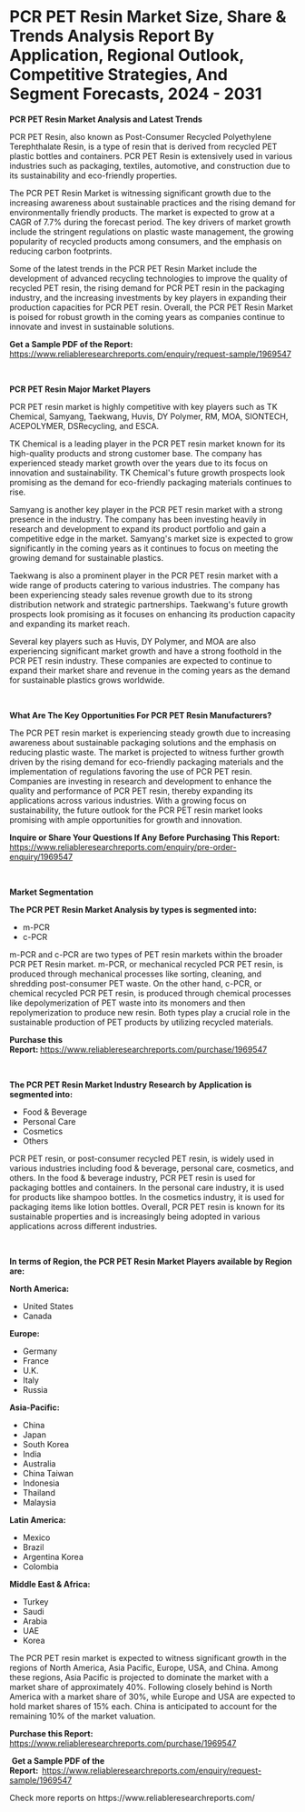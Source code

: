 <p><h1>PCR PET Resin Market Size, Share & Trends Analysis Report By Application, Regional Outlook, Competitive Strategies, And Segment Forecasts, 2024 - 2031</h1></p><p><strong>PCR PET Resin Market Analysis and Latest Trends</strong></p>
<p><p>PCR PET Resin, also known as Post-Consumer Recycled Polyethylene Terephthalate Resin, is a type of resin that is derived from recycled PET plastic bottles and containers. PCR PET Resin is extensively used in various industries such as packaging, textiles, automotive, and construction due to its sustainability and eco-friendly properties.</p><p>The PCR PET Resin Market is witnessing significant growth due to the increasing awareness about sustainable practices and the rising demand for environmentally friendly products. The market is expected to grow at a CAGR of 7.7% during the forecast period. The key drivers of market growth include the stringent regulations on plastic waste management, the growing popularity of recycled products among consumers, and the emphasis on reducing carbon footprints.</p><p>Some of the latest trends in the PCR PET Resin Market include the development of advanced recycling technologies to improve the quality of recycled PET resin, the rising demand for PCR PET resin in the packaging industry, and the increasing investments by key players in expanding their production capacities for PCR PET resin. Overall, the PCR PET Resin Market is poised for robust growth in the coming years as companies continue to innovate and invest in sustainable solutions.</p></p>
<p><strong>Get a Sample PDF of the Report:&nbsp;</strong> <a href="https://www.reliableresearchreports.com/enquiry/request-sample/1969547">https://www.reliableresearchreports.com/enquiry/request-sample/1969547</a></p>
<p>&nbsp;</p>
<p><strong>PCR PET Resin Major Market Players</strong></p>
<p><p>PCR PET resin market is highly competitive with key players such as TK Chemical, Samyang, Taekwang, Huvis, DY Polymer, RM, MOA, SIONTECH, ACEPOLYMER, DSRecycling, and ESCA. </p><p>TK Chemical is a leading player in the PCR PET resin market known for its high-quality products and strong customer base. The company has experienced steady market growth over the years due to its focus on innovation and sustainability. TK Chemical's future growth prospects look promising as the demand for eco-friendly packaging materials continues to rise.</p><p>Samyang is another key player in the PCR PET resin market with a strong presence in the industry. The company has been investing heavily in research and development to expand its product portfolio and gain a competitive edge in the market. Samyang's market size is expected to grow significantly in the coming years as it continues to focus on meeting the growing demand for sustainable plastics.</p><p>Taekwang is also a prominent player in the PCR PET resin market with a wide range of products catering to various industries. The company has been experiencing steady sales revenue growth due to its strong distribution network and strategic partnerships. Taekwang's future growth prospects look promising as it focuses on enhancing its production capacity and expanding its market reach.</p><p>Several key players such as Huvis, DY Polymer, and MOA are also experiencing significant market growth and have a strong foothold in the PCR PET resin industry. These companies are expected to continue to expand their market share and revenue in the coming years as the demand for sustainable plastics grows worldwide.</p></p>
<p>&nbsp;</p>
<p><strong>What Are The Key Opportunities For PCR PET Resin Manufacturers?</strong></p>
<p><p>The PCR PET resin market is experiencing steady growth due to increasing awareness about sustainable packaging solutions and the emphasis on reducing plastic waste. The market is projected to witness further growth driven by the rising demand for eco-friendly packaging materials and the implementation of regulations favoring the use of PCR PET resin. Companies are investing in research and development to enhance the quality and performance of PCR PET resin, thereby expanding its applications across various industries. With a growing focus on sustainability, the future outlook for the PCR PET resin market looks promising with ample opportunities for growth and innovation.</p></p>
<p><strong>Inquire or Share Your Questions If Any Before Purchasing This Report:</strong> <a href="https://www.reliableresearchreports.com/enquiry/pre-order-enquiry/1969547">https://www.reliableresearchreports.com/enquiry/pre-order-enquiry/1969547</a></p>
<p>&nbsp;</p>
<p><strong>Market Segmentation</strong></p>
<p><strong>The PCR PET Resin Market Analysis by types is segmented into:</strong></p>
<p><ul><li>m-PCR</li><li>c-PCR</li></ul></p>
<p><p>m-PCR and c-PCR are two types of PET resin markets within the broader PCR PET Resin market. m-PCR, or mechanical recycled PCR PET resin, is produced through mechanical processes like sorting, cleaning, and shredding post-consumer PET waste. On the other hand, c-PCR, or chemical recycled PCR PET resin, is produced through chemical processes like depolymerization of PET waste into its monomers and then repolymerization to produce new resin. Both types play a crucial role in the sustainable production of PET products by utilizing recycled materials.</p></p>
<p><strong>Purchase this Report:&nbsp;</strong><a href="https://www.reliableresearchreports.com/purchase/1969547">https://www.reliableresearchreports.com/purchase/1969547</a></p>
<p>&nbsp;</p>
<p><strong>The PCR PET Resin Market Industry Research by Application is segmented into:</strong></p>
<p><ul><li>Food & Beverage</li><li>Personal Care</li><li>Cosmetics</li><li>Others</li></ul></p>
<p><p>PCR PET resin, or post-consumer recycled PET resin, is widely used in various industries including food & beverage, personal care, cosmetics, and others. In the food & beverage industry, PCR PET resin is used for packaging bottles and containers. In the personal care industry, it is used for products like shampoo bottles. In the cosmetics industry, it is used for packaging items like lotion bottles. Overall, PCR PET resin is known for its sustainable properties and is increasingly being adopted in various applications across different industries.</p></p>
<p>&nbsp;</p>
<p><strong>In terms of Region, the PCR PET Resin Market Players available by Region are:</strong></p>
<p>
    <p> <strong> North America: </strong>
        <ul>
            <li>United States</li>
            <li>Canada</li>
        </ul>
        </p> 
    <p> <strong> Europe: </strong>
        <ul>
            <li>Germany</li>
            <li>France</li>
            <li>U.K.</li>
            <li>Italy</li>
            <li>Russia</li>
        </ul>
        </p> 
    <p> <strong> Asia-Pacific: </strong>
        <ul>
            <li>China</li>
            <li>Japan</li>
            <li>South Korea</li>
            <li>India</li>
            <li>Australia</li>
            <li>China Taiwan</li>
            <li>Indonesia</li>
            <li>Thailand</li>
            <li>Malaysia</li>
        </ul>
        </p> 
    <p> <strong> Latin America: </strong>
        <ul>
            <li>Mexico</li>
            <li>Brazil</li>
            <li>Argentina Korea</li>
            <li>Colombia</li>
        </ul>
        </p> 
    <p> <strong> Middle East & Africa: </strong>
        <ul>
            <li>Turkey</li>
            <li>Saudi</li>
            <li>Arabia</li>
            <li>UAE</li>
            <li>Korea</li>
        </ul>
    </p>
    </p>
<p><p>The PCR PET resin market is expected to witness significant growth in the regions of North America, Asia Pacific, Europe, USA, and China. Among these regions, Asia Pacific is projected to dominate the market with a market share of approximately 40%. Following closely behind is North America with a market share of 30%, while Europe and USA are expected to hold market shares of 15% each. China is anticipated to account for the remaining 10% of the market valuation.</p></p>
<p><strong>Purchase this Report: </strong><a href="https://www.reliableresearchreports.com/purchase/1969547">https://www.reliableresearchreports.com/purchase/1969547</a></p>
<p>&nbsp;<strong>Get a Sample PDF of the Report:&nbsp;&nbsp;</strong><a href="https://www.reliableresearchreports.com/enquiry/request-sample/1969547">https://www.reliableresearchreports.com/enquiry/request-sample/1969547</a></p>
<p><strong></strong></p>
<p>Check more reports on https://www.reliableresearchreports.com/</p>